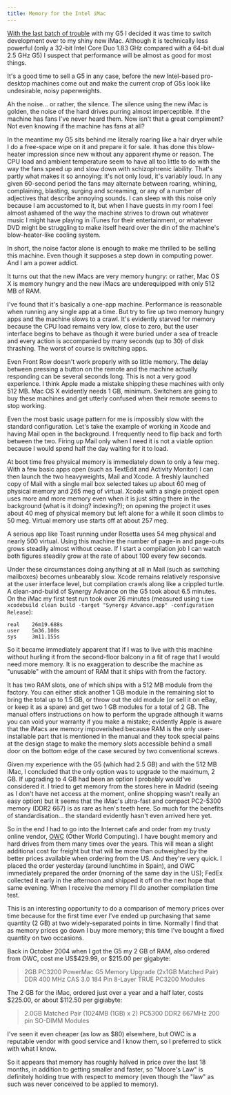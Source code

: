```yaml
---
title: Memory for the Intel iMac
---
```


[With the last batch of trouble](http://www.wincent.com/a/about/wincent/weblog/archives/2006/05/involuntary_reb_1.php) with my G5 I decided it was time to switch development over to my shiny new iMac. Although it is technically less powerful (only a 32-bit Intel Core Duo 1.83 GHz compared with a 64-bit dual 2.5 GHz G5) I suspect that performance will be almost as good for most things.





It's a good time to sell a G5 in any case, before the new Intel-based pro-desktop machines come out and make the current crop of G5s look like undesirable, noisy paperweights.

Ah the noise... or rather, the silence. The silence using the new iMac is golden, the noise of the hard drives purring almost imperceptible. If the machine has fans I've never heard them. Now isn't that a great compliment? Not even knowing if the machine has fans at all?

In the meantime my G5 sits behind me literally roaring like a hair dryer while I do a free-space wipe on it and prepare it for sale. It has done this blow-heater impression since new without any apparent rhyme or reason. The CPU load and ambient temperature seem to have all too little to do with the way the fans speed up and slow down with schizophrenic lability. That's partly what makes it so annoying: it's not only loud, it's variably loud. In any given 60-second period the fans may alternate between roaring, whining, complaining, blasting, surging and screaming, or any of a number of adjectives that describe annoying sounds. I can sleep with this noise only because I am accustomed to it, but when I have guests in my room I feel almost ashamed of the way the machine strives to drown out whatever music I might have playing in iTunes for their entertainment, or whatever DVD might be struggling to make itself heard over the din of the machine's blow-heater-like cooling system.

In short, the noise factor alone is enough to make me thrilled to be selling this machine. Even though it supposes a step down in computing power. And I am a power addict.

It turns out that the new iMacs are very memory hungry: or rather, Mac OS X is memory hungry and the new iMacs are underequipped with only 512 MB of RAM.

I've found that it's basically a one-app machine. Performance is reasonable when running any single app at a time. But try to fire up two memory hungry apps and the machine slows to a crawl. It's evidently starved for memory because the CPU load remains very low, close to zero, but the user interface begins to behave as though it were buried under a sea of treacle and every action is accompanied by many seconds (up to 30) of disk thrashing. The worst of course is switching apps.

Even Front Row doesn't work properly with so little memory. The delay between pressing a button on the remote and the machine actually responding can be several seconds long. This is not a very good experience. I think Apple made a mistake shipping these machines with only 512 MB. Mac OS X evidently needs 1 GB, minimum. Switchers are going to buy these machines and get utterly confused when their remote seems to stop working.

Even the most basic usage pattern for me is impossibly slow with the standard configuration. Let's take the example of working in Xcode and having Mail open in the background. I frequently need to flip back and forth between the two. Firing up Mail only when I need it is not a viable option because I would spend half the day waiting for it to load.

At boot time free physical memory is immediately down to only a few meg. With a few basic apps open (such as TextEdit and Activity Monitor) I can then launch the two heavyweights, Mail and Xcode. A freshly launched copy of Mail with a single mail box selected takes up about 60 meg of physical memory and 265 meg of virtual. Xcode with a single project open uses more and more memory even when it is just sitting there in the background (what is it doing? indexing?); on opening the project it uses about 40 meg of physical memory but left alone for a while it soon climbs to 50 meg. Virtual memory use starts off at about 257 meg.

A serious app like Toast running under Rosetta uses 54 meg physical and nearly 500 virtual. Using this machine the number of page-in and page-outs grows steadily almost without cease. If I start a compilation job I can watch both figures steadily grow at the rate of about 100 every few seconds.

Under these circumstances doing anything at all in Mail (such as switching mailboxes) becomes unbearably slow. Xcode remains relatively responsive at the user interface level, but compilation crawls along like a crippled turtle. A clean-and-build of Synergy Advance on the G5 took about 6.5 minutes. On the iMac my first test run took over 26 minutes (measured using `time xcodebuild clean build -target "Synergy Advance.app" -configuration Release`):

    real    26m19.688s
    user    5m36.100s
    sys     3m11.155s

So it became immediately apparent that if I was to live with this machine without hurling it from the second-floor balcony in a fit of rage that I would need more memory. It is no exaggeration to describe the machine as "unusable" with the amount of RAM that it ships with from the factory.

It has two RAM slots, one of which ships with a 512 MB module from the factory. You can either stick another 1 GB module in the remaining slot to bring the total up to 1.5 GB, or throw out the old module (or sell it on eBay, or keep it as a spare) and get two 1 GB modules for a total of 2 GB. The manual offers instructions on how to perform the upgrade although it warns you can void your warranty if you make a mistake; evidently Apple is aware that the iMacs are memory impoverished because RAM is the only user-installable part that is mentioned in the manual and they took special pains at the design stage to make the memory slots accessible behind a small door on the bottom edge of the case secured by two conventional screws.

Given my experience with the G5 (which had 2.5 GB) and with the 512 MB iMac, I concluded that the only option was to upgrade to the maximum, 2 GB. If upgrading to 4 GB had been an option I probably would've considered it. I tried to get memory from the stores here in Madrid (seeing as I don't have net access at the moment, online shopping wasn't really an easy option) but it seems that the iMac's ultra-fast and compact PC2-5300 memory (DDR2 667) is as rare as hen's teeth here. So much for the benefits of standardisation... the standard evidently hasn't even arrived here yet.

So in the end I had to go into the Internet cafe and order from my trusty online vendor, [OWC](http://macsales.com/) (Other World Computing). I have bought memory and hard drives from them many times over the years. This will mean a slight additional cost for freight but that will be more than outweighed by the better prices available when ordering from the US. And they're very quick. I placed the order yesterday (around lunchtime in Spain), and OWC immediately prepared the order (morning of the same day in the US); FedEx collected it early in the afternoon and shipped it off on the next hope that same evening. When I receive the memory I'll do another compilation time test.

This is an interesting opportunity to do a comparison of memory prices over time because for the first time ever I've ended up purchasing that same quantity (2 GB) at two widely-separated points in time. Normally I find that as memory prices go down I buy more memory; this time I've bought a fixed quantity on two occasions.

Back in October 2004 when I got the G5 my 2 GB of RAM, also ordered from OWC, cost me US$429.99, or $215.00 per gigabyte:

> 2GB PC3200 PowerMac G5 Memory Upgrade (2x1GB Matched Pair) DDR 400 MHz CAS 3.0 184 Pin 8-Layer TRUE PC3200 Modules

The 2 GB for the iMac, ordered just over a year and a half later, costs $225.00, or about $112.50 per gigiabyte:

> 2.0GB Matched Pair (1024MB (1GB) x 2) PC5300 DDR2 667MHz 200 pin SO-DIMM Modules

I've seen it even cheaper (as low as $80) elsewhere, but OWC is a reputable vendor with good service and I know them, so I preferred to stick with what I know.

So it appears that memory has roughly halved in price over the last 18 months, in addition to getting smaller and faster, so "Moore's Law" is definitely holding true with respect to memory (even though the "law" as such was never conceived to be applied to memory).
